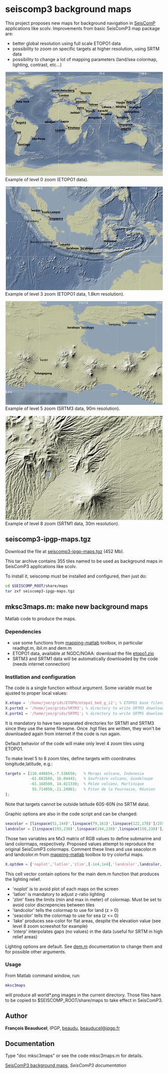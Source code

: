 # seiscomp3 background maps

This project proposes new maps for background navigation in [SeisComP](https://www.seiscomp3.org/) applications like scolv. Improvements from basic SeisComP3 map package are:
* better global resolution using full scale ETOPO1 data
* possibility to zoom on specific targets at higher resolution, using SRTM data
* possibility to change a lot of mapping parameters (land/sea colormap, lighting, contrast, etc...)

![zoom level 0](mksc3maps_screenshot_level0.png)
Example of level 0 zoom (ETOPO1 data).

![zoom level 3](mksc3maps_screenshot_level3.png)
Example of level 3 zoom (ETOPO1 data, 1.8km resolution).

![zoom level 5](mksc3maps_screenshot_level5.png)
Example of level 5 zoom (SRTM3 data, 90m resolution).

![zoom level 8](mksc3maps_screenshot_level8.png)
Example of level 8 zoom (SRTM1 data, 30m resolution).

## seiscomp3-ipgp-maps.tgz

Download the file at [seiscomp3-ipgp-maps.tgz](http://www.ipgp.fr/~beaudu/download/seiscomp3-ipgp-maps.tgz)  (452 Mb).

This tar archive contains 355 tiles named to be used as background maps in SeisComP3 applications like scolv.

To install it, seiscomp must be installed and configured, then just do:
```sh
cd $SEISCOMP_ROOT/share/maps
tar zxf seiscomp3-ipgp-maps.tgz
```

## mksc3maps.m: make new background maps

Matlab code to produce the maps.

### Dependencies

* use some functions from [mapping-matlab](https://github.com/IPGP/mapping-matlab) toolbox, in particular readhgt.m, ibil.m and dem.m
* ETOPO1 data, available at NGDC/NOAA: download the file [etopo1.zip](https://www.ngdc.noaa.gov/mgg/global/relief/ETOPO1/data/bedrock/grid_registered/binary/etopo1_bed_g_i2.zip)
* SRTM3 and SRTM1 data will be automatically downloaded by the code (needs internet connection)

### Instllation and configuration

The code is a single function without argument. Some variable must be ajusted to proper local values:
```matlab
X.etopo = '/home/joe/grids/ETOPO/etopo1_bed_g_i2'; % ETOPO1 base filename (.bin and .hdr) 
X.psrtm3 = '/home/joe/grids/SRTM3'; % directory to write SRTM3 downloaded files
X.psrtm1 = '/home/joe/grids/SRTM1'; % directory to write SRTM1 downloaded files
```
It is mandatory to have two separated directories for SRTM1 and SRTM3 since they use the same filename. Once .hgt files are written, they won't be downloaded again from internet if the code is run again.

Default behavior of the code will make only level 4 zoom tiles using ETOPO1.

To make level 5 to 8 zoom tiles, define targets with coordinates longitude,latitude, e.g.:
```matlab
targets = [110.448654,-7.536658;   % Merapi volcano, Indonesia
           -61.663560, 16.04443;   % Soufrière volcano, Guadeloupe
           -61.168500, 14.811330;  % Pelée volcano, Martinique
            55.714050,-21.24861;   % Piton de la Fournaise, Réunion
];
```
Note that targets cannot be outside latitude 60S-60N (no SRTM data).

Graphic options are also in the code script and can be changed:
```matlab
seacolor = [linspace(51,144)',linspace(79,161)',linspace(122,178)']/255;
landcolor = [linspace(193,230)',linspace(194,230)',linspace(159,230)']/255;
```
Those two variables are Mx3 matrix of RGB values to define submarine and land colormaps, respectively. Proposed values attempt to reproduce the original SeisComP3 colormaps. Comment these lines and use seacolor.m and landcolor.m from [mapping-matlab](https://github.com/IPGP/mapping-matlab) toolbox to try colorful maps.

```matlab
X.optdem = {'noplot','latlon','zlim',[-1e4,1e4],'landcolor',landcolor,'seacolor',seacolor,'lake','interp'};
```
This cell vector contain options for the main dem.m function that produces the lighting relief.
* 'noplot' is to avoid plot of each maps on the screen
* 'latlon' is mandatory to adjust z-ratio lighting
* 'zlim' fixes the limits (min and max in meter) of colormap. Must be set to avoid color discrepencies between tiles
* 'landcolor' tells the colormap to use for land (z > 0)
* 'seacolor' tells the colormap to use for sea (z <= 0)
* 'lake' produces sea-color for flat areas, despite the elevation value (see level 8 zoom screeshot for example)
* 'interp' interpolates gaps (no values) in the data (useful for SRTM in high relief areas)

Lighting options are default. See [dem.m](https://github.com/IPGP/mapping-matlab/blob/master/dem/dem.m) documentation to change them and for possible other arguments.


### Usage

From Matlab command window, run:
```matlab
mksc3maps
```
will produce all world*.png images in the current directory. Those files have to be copied to $SEISCOMP_ROOT/share/maps to take effect in SeisComP3.

## Author
**François Beauducel**, IPGP, [beaudu](https://github.com/beaudu), beauducel@ipgp.fr 

## Documentation
Type "doc mksc3maps" or see the code mksc3maps.m for details.

[SeisComP3 background maps](https://www.seiscomp3.org/wiki/recipes/backgroundmaps), _SeisComP3 documentation_
